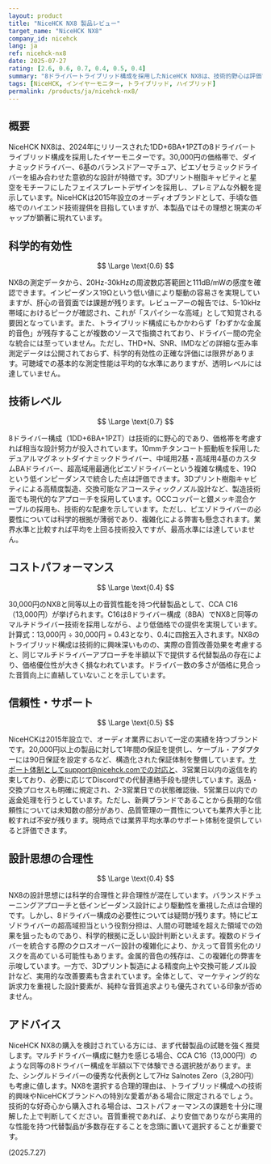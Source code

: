 ```yaml
---
layout: product
title: "NiceHCK NX8 製品レビュー"
target_name: "NiceHCK NX8"
company_id: nicehck
lang: ja
ref: nicehck-nx8
date: 2025-07-27
rating: [2.6, 0.6, 0.7, 0.4, 0.5, 0.4]
summary: "8ドライバートライブリッド構成を採用したNiceHCK NX8は、技術的野心は評価できるものの、コストパフォーマンスに課題を抱える製品です。"
tags: [NiceHCK, インイヤーモニター, トライブリッド, ハイブリッド]
permalink: /products/ja/nicehck-nx8/
---
```

## 概要

NiceHCK NX8は、2024年にリリースされた1DD+6BA+1PZTの8ドライバートライブリッド構成を採用したイヤーモニターです。30,000円の価格帯で、ダイナミックドライバー、6基のバランスドアーマチュア、ピエゾセラミックドライバーを組み合わせた意欲的な設計が特徴です。3Dプリント樹脂キャビティと星空をモチーフにしたフェイスプレートデザインを採用し、プレミアムな外観を提示しています。NiceHCKは2015年設立のオーディオブランドとして、手頃な価格でのハイエンド技術提供を目指していますが、本製品ではその理想と現実のギャップが顕著に現れています。

## 科学的有効性

$$ \Large \text{0.6} $$

NX8の測定データから、20Hz-30kHzの周波数応答範囲と111dB/mWの感度を確認できます。インピーダンス19Ωという低い値により駆動の容易さを実現していますが、肝心の音質面では課題が残ります。レビューアーの報告では、5-10kHz帯域におけるピークが確認され、これが「スパイシーな高域」として知覚される要因となっています。また、トライブリッド構成にもかかわらず「わずかな金属的音色」が残存することが複数のソースで指摘されており、ドライバー間の完全な統合には至っていません。ただし、THD+N、SNR、IMDなどの詳細な歪み率測定データは公開されておらず、科学的有効性の正確な評価には限界があります。可聴域での基本的な測定性能は平均的な水準にありますが、透明レベルには達していません。

## 技術レベル

$$ \Large \text{0.7} $$

8ドライバー構成（1DD+6BA+1PZT）は技術的に野心的であり、価格帯を考慮すれば相当な設計努力が投入されています。10mmチタンコート振動板を採用したデュアルマグネットダイナミックドライバー、中域用2基・高域用4基のカスタムBAドライバー、超高域用最適化ピエゾドライバーという複雑な構成を、19Ωという低インピーダンスで統合した点は評価できます。3Dプリント樹脂キャビティによる高精度製造、交換可能なアコースティックノズル設計など、製造技術面でも現代的なアプローチを採用しています。OCCコッパーと銀メッキ混合ケーブルの採用も、技術的な配慮を示しています。ただし、ピエゾドライバーの必要性については科学的根拠が薄弱であり、複雑化による弊害も懸念されます。業界水準と比較すれば平均を上回る技術投入ですが、最高水準には達していません。

## コストパフォーマンス

$$ \Large \text{0.4} $$

30,000円のNX8と同等以上の音質性能を持つ代替製品として、CCA C16（13,000円）が挙げられます。C16は8ドライバー構成（8BA）でNX8と同等のマルチドライバー技術を採用しながら、より低価格での提供を実現しています。計算式：13,000円 ÷ 30,000円 = 0.43となり、0.4に四捨五入されます。NX8のトライブリッド構成は技術的に興味深いものの、実際の音質改善効果を考慮すると、同じマルチドライバーアプローチを半額以下で提供する代替製品の存在により、価格優位性が大きく損なわれています。ドライバー数の多さが価格に見合った音質向上に直結していないことを示しています。

## 信頼性・サポート

$$ \Large \text{0.5} $$

NiceHCKは2015年設立で、オーディオ業界において一定の実績を持つブランドです。20,000円以上の製品に対して1年間の保証を提供し、ケーブル・アダプターには90日保証を設定するなど、構造化された保証体制を整備しています。サポート体制としてsupport@nicehck.comでの対応と、3営業日以内の返信を約束しており、必要に応じてDiscordでの代替連絡手段も提供しています。返品・交換プロセスも明確に規定され、2-3営業日での状態確認後、5営業日以内での返金処理を行うとしています。ただし、新興ブランドであることから長期的な信頼性については未知数の部分があり、品質管理の一貫性についても業界大手と比較すれば不安が残ります。現時点では業界平均水準のサポート体制を提供していると評価できます。

## 設計思想の合理性

$$ \Large \text{0.4} $$

NX8の設計思想には科学的合理性と非合理性が混在しています。バランスドチューニングアプローチと低インピーダンス設計により駆動性を重視した点は合理的です。しかし、8ドライバー構成の必要性については疑問が残ります。特にピエゾドライバーの超高域担当という役割分担は、人間の可聴域を超えた領域での効果を狙ったものであり、科学的根拠に乏しい設計判断といえます。複数のドライバーを統合する際のクロスオーバー設計の複雑化により、かえって音質劣化のリスクを高めている可能性もあります。金属的音色の残存は、この複雑化の弊害を示唆しています。一方で、3Dプリント製造による精度向上や交換可能ノズル設計など、実用的な改善要素も含まれています。全体として、マーケティング的な訴求力を重視した設計要素が、純粋な音質追求よりも優先されている印象が否めません。

## アドバイス

NiceHCK NX8の購入を検討されている方には、まず代替製品の試聴を強く推奨します。マルチドライバー構成に魅力を感じる場合、CCA C16（13,000円）のような同等の8ドライバー構成を半額以下で体験できる選択肢があります。また、シングルドライバーの優秀な代表例として7Hz Salnotes Zero（3,280円）も考慮に値します。NX8を選択する合理的理由は、トライブリッド構成への技術的興味やNiceHCKブランドへの特別な愛着がある場合に限定されるでしょう。技術的な好奇心から購入される場合は、コストパフォーマンスの課題を十分に理解した上で判断してください。音質重視であれば、より安価でありながら実用的な性能を持つ代替製品が多数存在することを念頭に置いて選択することが重要です。

(2025.7.27)
